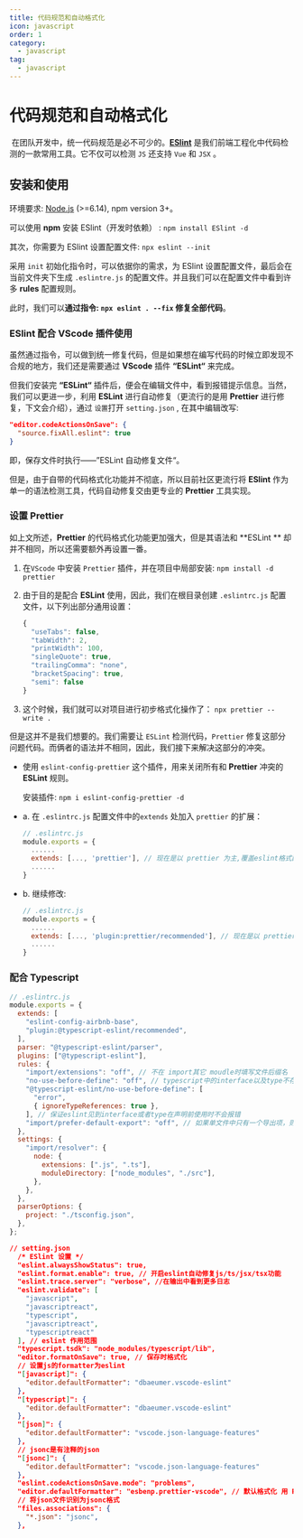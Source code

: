 ```yaml
---
title: 代码规范和自动格式化
icon: javascript
order: 1
category:
  - javascript
tag:
  - javascript
---
```


# 代码规范和自动格式化

​ 在团队开发中，统一代码规范是必不可少的。[**ESlint**](https://cn.eslint.org/docs/user-guide/configuring) 是我们前端工程化中代码检测的一款常用工具。它不仅可以检测 `JS` 还支持 `Vue` 和 `JSX` 。

## 安装和使用

环境要求: [Node.js](https://nodejs.org/zh-cn/) (>=6.14), npm version 3+。

可以使用 **npm** 安装 ESlint（开发时依赖） : `npm install ESlint -d`

其次，你需要为 ESlint 设置配置文件: `npx eslint --init`

采用 `init` 初始化指令时，可以依据你的需求，为 ESlint 设置配置文件，最后会在当前文件夹下生成 `.eslintre.js` 的配置文件。并且我们可以在配置文件中看到许多 **rules** 配置规则。

此时，我们可以**通过指令: `npx eslint . --fix` 修复全部代码**。

### ESlint 配合 VScode 插件使用

虽然通过指令，可以做到统一修复代码，但是如果想在编写代码的时候立即发现不合规的地方，我们还是需要通过 **VScode** 插件 **“ESLint“** 来完成。

但我们安装完 **“ESLint“** 插件后，便会在编辑文件中，看到报错提示信息。当然，我们可以更进一步，利用 **ESLint** 进行自动修复（更流行的是用 **Prettier** 进行修复，下文会介绍），通过 `设置`打开 `setting.json` , 在其中编辑改写:

```json
"editor.codeActionsOnSave": {
  "source.fixAll.eslint": true
}
```

即，保存文件时执行——”ESLint 自动修复文件“。

但是，由于自带的代码格式化功能并不彻底，所以目前社区更流行将 **ESlint** 作为单一的语法检测工具，代码自动修复交由更专业的 **Prettier** 工具实现。

### 设置 Prettier

如上文所述，**Prettier** 的代码格式化功能更加强大，但是其语法和 **ESLint ** 却并不相同，所以还需要额外再设置一番。

1. 在`VScode` 中安装 `Prettier` 插件，并在项目中局部安装: `npm install -d prettier`

2. 由于目的是配合 **ESLint** 使用，因此，我们在根目录创建 `.eslintrc.js` 配置文件，以下列出部分通用设置：

   ```JavaScript
   {
     "useTabs": false,
     "tabWidth": 2,
     "printWidth": 100,
     "singleQuote": true,
     "trailingComma": "none",
     "bracketSpacing": true,
     "semi": false
   }
   ```

3. 这个时候，我们就可以对项目进行初步格式化操作了： `npx prettier --write .`

但是这并不是我们想要的。我们需要让 `ESLint` 检测代码，`Prettier` 修复这部分问题代码。而俩者的语法并不相同，因此，我们接下来解决这部分的冲突。

- 使用 `eslint-config-prettier` 这个插件，用来关闭所有和 **Prettier** 冲突的 **ESLint** 规则。

  安装插件: `npm i eslint-config-prettier -d`

- a. 在 `.eslintrc.js` 配置文件中的`extends` 处加入 `prettier` 的扩展：

  ```JavaScript
  // .eslintrc.js
  module.exports = {
    ......
    extends: [..., 'prettier'], // 现在是以 prettier 为主,覆盖eslint格式配置。写在最后面，”...“代表其它插件
    ......
  }
  ```

- b. 继续修改:

  ```JavaScript
  // .eslintrc.js
  module.exports = {
    ......
    extends: [..., 'plugin:prettier/recommended'], // 现在是以 prettier/recommend 为主, 解决了与 eslint 的冲突
    ......
  }
  ```

### 配合 Typescript

```javascript
// .eslintrc.js
module.exports = {
  extends: [
    "eslint-config-airbnb-base",
    "plugin:@typescript-eslint/recommended",
  ],
  parser: "@typescript-eslint/parser",
  plugins: ["@typescript-eslint"],
  rules: {
    "import/extensions": "off", // 不在 import其它 moudle时填写文件后缀名
    "no-use-before-define": "off", // typescript中的interface以及type不存在变量提升的问题
    "@typescript-eslint/no-use-before-define": [
      "error",
      { ignoreTypeReferences: true },
    ], // 保证eslint见到interface或者type在声明前使用时不会报错
    "import/prefer-default-export": "off", // 如果单文件中只有一个导出项，则eslint会告诉你使用export default的方式导出, 关闭次功能
  },
  settings: {
    "import/resolver": {
      node: {
        extensions: [".js", ".ts"],
        moduleDirectory: ["node_modules", "./src"],
      },
    },
  },
  parserOptions: {
    project: "./tsconfig.json",
  },
};
```

```json
// setting.json
  /* ESlint 设置 */
  "eslint.alwaysShowStatus": true,
  "eslint.format.enable": true, // 开启eslint自动修复js/ts/jsx/tsx功能
  "eslint.trace.server": "verbose", //在输出中看到更多日志
  "eslint.validate": [
    "javascript",
    "javascriptreact",
    "typescript",
    "javascriptreact",
    "typescriptreact"
  ], // eslint 作用范围
  "typescript.tsdk": "node_modules/typescript/lib",
  "editor.formatOnSave": true, // 保存时格式化
  // 设置js的formatter为eslint
  "[javascript]": {
    "editor.defaultFormatter": "dbaeumer.vscode-eslint"
  },
  "[typescript]": {
    "editor.defaultFormatter": "dbaeumer.vscode-eslint"
  },
  "[json]": {
    "editor.defaultFormatter": "vscode.json-language-features"
  },
  // jsonc是有注释的json
  "[jsonc]": {
    "editor.defaultFormatter": "vscode.json-language-features"
  },
  "eslint.codeActionsOnSave.mode": "problems",
  "editor.defaultFormatter": "esbenp.prettier-vscode", // 默认格式化 用 Prettier
  // 将json文件识别为jsonc格式
  "files.associations": {
    "*.json": "jsonc",
  },
```
